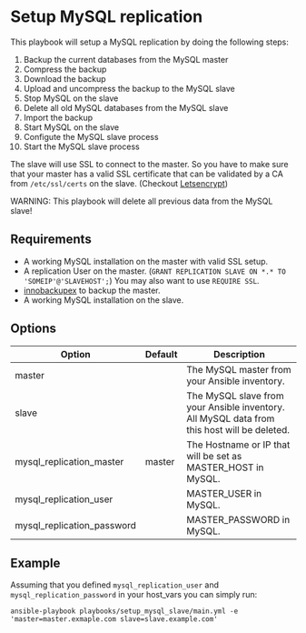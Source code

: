 # Setup MySQL replication

This playbook will setup a MySQL replication by doing the following steps:

1. Backup the current databases from the MySQL master
2. Compress the backup
3. Download the backup
4. Upload and uncompress the backup to the MySQL slave
5. Stop MySQL on the slave
6. Delete all old MySQL databases from the MySQL slave
7. Import the backup
8. Start MySQL on the slave
9. Configute the MySQL slave process
10. Start the MySQL slave process

The slave will use SSL to connect to the master. So you have to make sure that your master has a valid SSL certificate that can be validated by a CA from `/etc/ssl/certs` on the slave. (Checkout [Letsencrypt](https://letsencrypt.org/))

WARNING: This playbook will delete all previous data from the MySQL slave!

## Requirements

- A working MySQL installation on the master with valid SSL setup.
- A replication User on the master. (`GRANT REPLICATION SLAVE ON *.* TO 'SOMEIP'@'SLAVEHOST';`) You may also want to use `REQUIRE SSL`.
- [innobackupex](https://www.percona.com/doc/percona-xtrabackup/2.1/innobackupex/innobackupex_script.html) to backup the master.
- A working MySQL installation on the slave.

## Options

| Option                     | Default | Description |
|----------------------------|---------|-------------|
| master                     |         | The MySQL master from your Ansible inventory. |
| slave                      |         | The MySQL slave from your Ansible inventory. All MySQL data from this host will be deleted. |
| mysql_replication_master   | master  | The Hostname or IP that will be set as MASTER_HOST in MySQL. |
| mysql_replication_user     |         | MASTER_USER in MySQL. |
| mysql_replication_password |         | MASTER_PASSWORD in MySQL. |

## Example

Assuming that you defined `mysql_replication_user` and `mysql_replication_password` in your host_vars you can simply run:

```
ansible-playbook playbooks/setup_mysql_slave/main.yml -e 'master=master.exmaple.com slave=slave.example.com'
```

